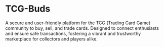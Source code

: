 # TCG-Buds
A secure and user-friendly platform for the TCG (Trading Card Game) community to buy, sell, and trade cards. Designed to connect enthusiasts and ensure safe transactions, fostering a vibrant and trustworthy marketplace for collectors and players alike.
